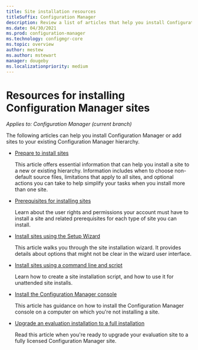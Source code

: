 ```yaml
---
title: Site installation resources
titleSuffix: Configuration Manager
description: Review a list of articles that help you install Configuration Manager or add sites to your hierarchy.
ms.date: 04/30/2021
ms.prod: configuration-manager
ms.technology: configmgr-core
ms.topic: overview
author: mestew
ms.author: mstewart
manager: dougeby
ms.localizationpriority: medium
---
```


# Resources for installing Configuration Manager sites

*Applies to: Configuration Manager (current branch)*

The following articles can help you install Configuration Manager or add sites to your existing Configuration Manager hierarchy.

- [Prepare to install sites](prepare-to-install-sites.md)

  This article offers essential information that can help you install a site to a new or existing hierarchy. Information includes when to choose non-default source files, limitations that apply to all sites, and optional actions you can take to help simplify your tasks when you install more than one site.

- [Prerequisites for installing sites](prerequisites-for-installing-sites.md)

  Learn about the user rights and permissions your account must have to install a site and related prerequisites for each type of site you can install.

- [Install sites using the Setup Wizard](use-the-setup-wizard-to-install-sites.md)

  This article walks you through the site installation wizard. It provides details about options that might not be clear in the wizard user interface.  

- [Install sites using a command line and script](use-a-command-line-to-install-sites.md)

  Learn how to create a site installation script, and how to use it for unattended site installs.

- [Install the Configuration Manager console](install-consoles.md)

  This article has guidance on how to install the Configuration Manager console on a computer on which you're not installing a site.

- [Upgrade an evaluation installation to a full installation](upgrade-an-evaluation-install-to-a-full-install.md)

  Read this article when you're ready to upgrade your evaluation site to a fully licensed Configuration Manager site.
